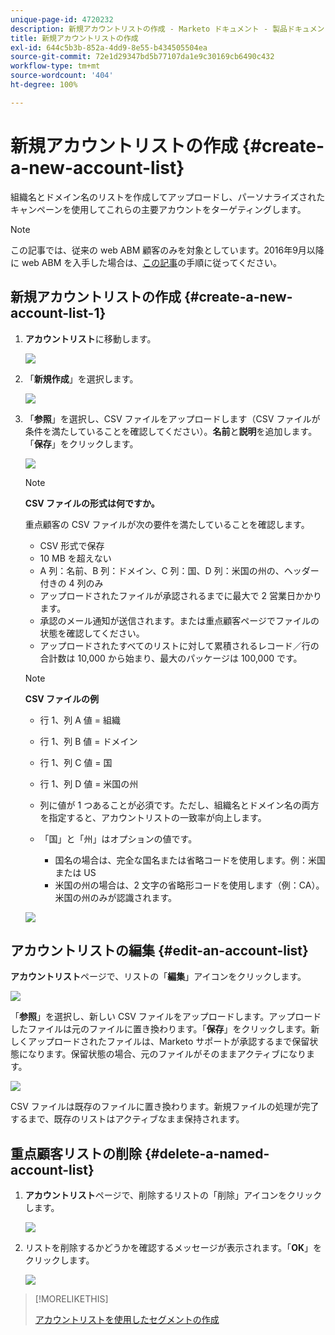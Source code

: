 ```yaml
---
unique-page-id: 4720232
description: 新規アカウントリストの作成 - Marketo ドキュメント - 製品ドキュメント
title: 新規アカウントリストの作成
exl-id: 644c5b3b-852a-4dd9-8e55-b434505504ea
source-git-commit: 72e1d29347bd5b77107da1e9c30169cb6490c432
workflow-type: tm+mt
source-wordcount: '404'
ht-degree: 100%

---
```


# 新規アカウントリストの作成 {#create-a-new-account-list}

組織名とドメイン名のリストを作成してアップロードし、パーソナライズされたキャンペーンを使用してこれらの主要アカウントをターゲティングします。

>[!NOTE]
>
>この記事では、従来の web ABM 顧客のみを対象としています。2016年9月以降に web ABM を入手した場合は、[この記事](https://docs.marketo.com/display/DOCS/Account+Lists#AccountLists-CreateaNewAccountList)の手順に従ってください。

## 新規アカウントリストの作成 {#create-a-new-account-list-1}

1. **アカウントリスト**&#x200B;に移動します。

   ![](assets/dropdown-account-lists-hand.jpg)

1. 「**新規作成**」を選択します。

   ![](assets/create-new-account-list-hand.jpg)

1. 「**参照**」を選択し、CSV ファイルをアップロードします（CSV ファイルが条件を満たしていることを確認してください）。**名前**&#x200B;と&#x200B;**説明**&#x200B;を追加します。「**保存**」をクリックします。

   ![](assets/create-account-list-hands.jpg)

   >[!NOTE]
   >
   >**CSV ファイルの形式は何ですか。**
   >
   >重点顧客の CSV ファイルが次の要件を満たしていることを確認します。
   >
   >* CSV 形式で保存
   >* 10 MB を超えない
   >* A 列：名前、B 列：ドメイン、C 列：国、D 列：米国の州の、ヘッダー付きの 4 列のみ
   >* アップロードされたファイルが承認されるまでに最大で 2 営業日かかります。
   >* 承認のメール通知が送信されます。または重点顧客ページでファイルの状態を確認してください。
   >* アップロードされたすべてのリストに対して累積されるレコード／行の合計数は 10,000 から始まり、最大のパッケージは 100,000 です。


   >[!NOTE]
   >
   >**CSV ファイルの例**
   >
   >* 行 1、列 A 値 = 組織
   >* 行 1、列 B 値 = ドメイン
   >* 行 1、列 C 値 = 国
   >* 行 1、列 D 値 = 米国の州
   >* 列に値が 1 つあることが必須です。ただし、組織名とドメイン名の両方を指定すると、アカウントリストの一致率が向上します。
   >* 「国」と「州」はオプションの値です。
   >
   >   * 国名の場合は、完全な国名または省略コードを使用します。例：米国または US
   >   * 米国の州の場合は、2 文字の省略形コードを使用します（例：CA）。米国の州のみが認識されます。
   >
   >![](assets/image2015-2-25-12-3a19-3a10.png)

## アカウントリストの編集 {#edit-an-account-list}

**アカウントリスト**&#x200B;ページで、リストの「**編集**」アイコンをクリックします。

![](assets/create-new-account-list-edit.jpg)

「**参照**」を選択し、新しい CSV ファイルをアップロードします。アップロードしたファイルは元のファイルに置き換わります。「**保存**」をクリックします。新しくアップロードされたファイルは、Marketo サポートが承認するまで保留状態になります。保留状態の場合、元のファイルがそのままアクティブになります。

![](assets/set-account-list-edit-hands.jpg)

CSV ファイルは既存のファイルに置き換わります。新規ファイルの処理が完了するまで、既存のリストはアクティブなまま保持されます。

## 重点顧客リストの削除 {#delete-a-named-account-list}

1. **アカウントリスト**&#x200B;ページで、削除するリストの「削除」アイコンをクリックします。

   ![](assets/create-new-account-list-delete.jpg)

1. リストを削除するかどうかを確認するメッセージが表示されます。「**OK**」をクリックします。

   ![](assets/delete-notification-hand.jpg)

>[!MORELIKETHIS]
>
>[アカウントリストを使用したセグメントの作成](/help/marketo/product-docs/web-personalization/account-based-web-marketing/create-a-segment-using-an-account-list.md)
